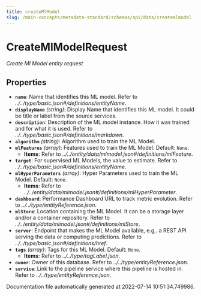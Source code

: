 ```yaml
---
title: createMlModel
slug: /main-concepts/metadata-standard/schemas/api/data/createmlmodel
---
```


# CreateMlModelRequest

*Create Ml Model entity request*

## Properties

- **`name`**: Name that identifies this ML model. Refer to *../../type/basic.json#/definitions/entityName*.
- **`displayName`** *(string)*: Display Name that identifies this ML model. It could be title or label from the source services.
- **`description`**: Description of the ML model instance. How it was trained and for what it is used. Refer to *../../type/basic.json#/definitions/markdown*.
- **`algorithm`** *(string)*: Algorithm used to train the ML Model.
- **`mlFeatures`** *(array)*: Features used to train the ML Model. Default: `None`.
  - **Items**: Refer to *../../entity/data/mlmodel.json#/definitions/mlFeature*.
- **`target`**: For supervised ML Models, the value to estimate. Refer to *../../type/basic.json#/definitions/entityName*.
- **`mlHyperParameters`** *(array)*: Hyper Parameters used to train the ML Model. Default: `None`.
  - **Items**: Refer to *../../entity/data/mlmodel.json#/definitions/mlHyperParameter*.
- **`dashboard`**: Performance Dashboard URL to track metric evolution. Refer to *../../type/entityReference.json*.
- **`mlStore`**: Location containing the ML Model. It can be a storage layer and/or a container repository. Refer to *../../entity/data/mlmodel.json#/definitions/mlStore*.
- **`server`**: Endpoint that makes the ML Model available, e.g,. a REST API serving the data or computing predictions. Refer to *../../type/basic.json#/definitions/href*.
- **`tags`** *(array)*: Tags for this ML Model. Default: `None`.
  - **Items**: Refer to *../../type/tagLabel.json*.
- **`owner`**: Owner of this database. Refer to *../../type/entityReference.json*.
- **`service`**: Link to the pipeline service where this pipeline is hosted in. Refer to *../../type/entityReference.json*.


Documentation file automatically generated at 2022-07-14 10:51:34.749986.
